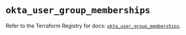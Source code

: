 # `okta_user_group_memberships`

Refer to the Terraform Registry for docs: [`okta_user_group_memberships`](https://registry.terraform.io/providers/okta/okta/4.19.0/docs/resources/user_group_memberships).
